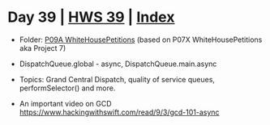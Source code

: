# Day 39 | [HWS 39](https://www.hackingwithswift.com/100/39) | [Index](https://github.com/JulesMoorhouse/100DaysOfSwift/blob/master/README.md)

- Folder: [P09A WhiteHousePetitions](https://github.com/JulesMoorhouse/100DaysOfSwift/tree/master/P09A%20WhiteHousePetitions/P07%20WhiteHousePetitions) (based on P07X WhiteHousePetitions aka Project 7) 

- DispatchQueue.global - async, DispatchQueue.main.async

- Topics: Grand Central Dispatch, quality of service queues, performSelector() and more.

- An important video on GCD https://www.hackingwithswift.com/read/9/3/gcd-101-async